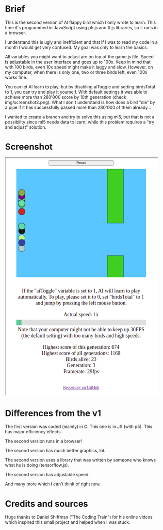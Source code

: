 # Brief

This is the second version of AI flappy bird which I only wrote to learn. This 
time it's programmed in JavaScript using p5.js and tf.js libraries, so it runs 
in a browser.

I understand this is ugly and inefficient and that if I was to read my code in 
a month I would get very confused. My goal was only to learn the basics. 

All variables you might want to adjust are on top of the game.js file.
Speed is adjustable in the user interface and goes up to 100x. Keep in mind
that with 100 birds, even 10x speed might make it laggy and slow. However, on
my computer, when there is only one, two or three birds left, even 100x works
fine.

You can let AI learn to play, but by disabling aiToggle and setting birdsTotal
to 1, you can try and play it yourself.
With default settings it was able to achieve more than 280'000 score by 10th
generation (check img/screenshot2.png). What I don't understand is how does a 
bird "die" by a pipe if it has successfully passed more than 280'000 of them 
already...

I wanted to create a branch and try to solve this using ml5, but that is not a
possibility since ml5 needs data to learn, while this problem requires a "try
and adjust" solution.

# Screenshot

![Alt text](./img/screenshot.png?raw=true "Title")

# Differences from the v1

The first version was coded (mainly) in C. This one is in JS (with p5). This
has major efficiency effects.

The second version runs in a browser!

The second version has much better graphics, lol.

The second version uses a library that was written by someone who knows
what he is doing (tensorflow.js).

The second version has adjustable speed.

And many more which I can't think of right now.

# Credits and sources

Huge thanks to Daniel Shiffman ("The Coding Train") for his online videos which
inspired this small project and helped when I was stuck.
